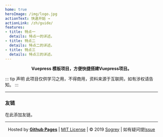 ```yaml
---
home: true
heroImage: /img/logo.jpg
actionText: 快速开始 →
actionLink: /zh/guide/
features:
- title: 特点一
  details: 特点一的详述。
- title: 特点二
  details: 特点二的详述。
- title: 特点三
  details: 特点三的详述。
---
```


<p align="center">
<b>Vuepress 模板项目，方便快捷搭建Vuepress项目。</b>
</p>

::: tip 声明
此项目仅供学习之用，不得商用，资料来源于互联网，如有涉权请告知。
:::

---
### 友链

在此添加友链。


---
<!-- 自定义footer -->
<p align="center">
Hosted by <a href="https://pages.github.com" target="_blank" style="font-weight:bold">Github Pages</a> | <a href="https://sogrey.github.io/about/mit.html" target="_blank">MIT License</a> | © 2019 <a href="https://sogrey.github.io" target="_blank">Sogrey</a> | 如有疑问提<a href="https://github.com/Sogrey/Linux-start/issues/new" target="_blank">Issue</a> 
</p>
<br><br>